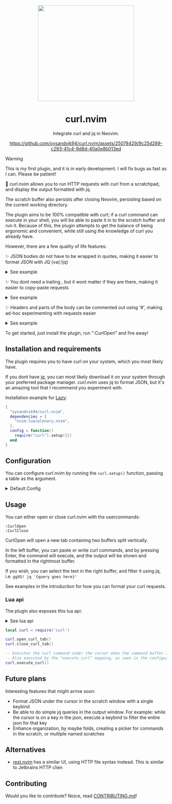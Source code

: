 <div align="center">
<img src="https://github.com/oysandvik94/curl.nvim/assets/25078429/65ad4dd4-cb7a-4ef9-a503-ff6693129efb" data-canonical-src="https://github.com/oysandvik94/curl.nvim/assets/25078429/65ad4dd4-cb7a-4ef9-a503-ff6693129efb" width="300" height="300" />
  
  # curl.nvim
  
Integrate curl and jq in Neovim.

https://github.com/oysandvik94/curl.nvim/assets/25078429/9c25d289-c293-41c4-9d8d-40a0e8b013ed

</div>

> [!WARNING]  
> This is my first plugin, and it is in early development. I will fix bugs as fast as I can. Please be patient!

💪 curl.nvim allows you to run HTTP requests with curl from a scratchpad, and display the output
formatted with jq.

The scratch buffer also persists after closing Neovim, persisting based on the current working
directory.

The plugin aims to be 100% compatible with curl; if a curl command can execute in your shell,
you will be able to paste it in to the scratch buffer and run it.
Because of this, the plugin attempts to get the balance of being ergonomic and convenient, while
still using the knowledge of curl you already have.

However, there are a few quality of life features:

✨ JSON bodies do not have to be wrapped in quotes, making it easier to format JSON with JQ (va{:!jq)

<details>
<summary>See example</summary>

```bash
curl -X POST https://jsonplaceholder.typicode.com/posts
-H 'Content-Type: application/json'
-d
{
  "id": 2
  "title": "now try this"
}
```

</details>

✨ You dont need a trailing \, but it wont matter if they are there, making it easier to copy-paste
requests

<details>
<summary>See example</summary>

```bash
curl -X POST https://jsonplaceholder.typicode.com/posts \
-H 'Content-Type: application/json' \
-d '{"title": "now try this"}'
```

</details>

✨ Headers and parts of the body can be commented out using '#', making ad-hoc experimenting with
requests easier

<details>
<summary>See example</summary>

```bash
curl -X POST https://jsonplaceholder.typicode.com/posts
-H 'Content-Type: application/json'
-d
{
  # "title": "remember me"
  "title": "now try this"
}
```

</details>

To get started, just install the plugin, run ":CurlOpen" and fire away!

## Installation and requirements

The plugin requires you to have curl on your system, which you most likely have.

If you dont have [jq](https://jqlang.github.io/jq/), you can most likely download it on your system
through your preferred package manager. _curl.nvim_ uses jq to format JSON, but it's an amazing tool
that I recommend you experiment with.

Installation example for [Lazy](https://github.com/folke/lazy.nvim):

```lua
{
  "oysandvik94/curl.nvim",
  dependencies = {
    "nvim-lua/plenary.nvim",
  },
  config = function()
    require("curl").setup({})
  end
}

```

## Configuration

You can configure curl.nvim by running the `curl.setup()` function, passing a table as the argument.

<details>
<summary>Default Config</summary>

```lua
local curl = require("curl").setup()

curl.setup {
    mappings = {
        execute_curl = "<CR>"
    }
}
```

</details>

## Usage

You can either open or close curl.nvim with the usercommands:

```vim
:CurlOpen
:CurlClose
```

CurlOpen will open a new tab containing two buffers split vertically.

In the left buffer, you can paste or write curl commands, and by pressing Enter, the
command will execute, and the output will be shown and formatted in the rightmost buffer.

If you wish, you can select the text in the right buffer, and filter it using jq, i.e.
`ggVG! jq '{query goes here}'`

See examples in the introduction for how you can format your curl requests.

### Lua api

The plugin also exposes this lua api:

<details>
<summary>See lua api</summary>
</details>

```lua
local curl = require('curl')

curl.open_curl_tab()
curl.close_curl_tab()

-- Executes the curl command under the cursor when the command buffer is open
-- Also executed by the "execute_curl" mapping, as seen in the configuration. Mapped to <CR> by default
curl.execute_curl()

```

## Future plans

Interesting features that might arrive soon:

- Format JSON under the cursor in the scratch window with a single keybind
- Be able to do simple jq queries in the output window. For example: while the cursor is
  on a key in the json, execute a keybind to filter the entire json for that key
- Enhance organization, by maybe folds, creating a picker for commands in the scratch,
  or multiple named scratches

## Alternatives

- [rest.nvim](https://github.com/rest-nvim/rest.nvim) has a similar UI, using HTTP file syntax instead.
  This is similar to Jetbrains HTTP clien

## Contributing

Would you like to contribute? Noice, read [CONTRIBUTING.md](CONTRIBUTING.md)!
